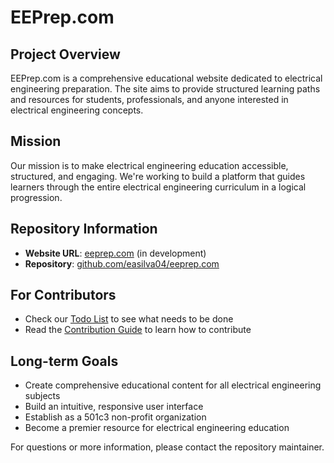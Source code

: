 # EEPrep.com

## Project Overview
EEPrep.com is a comprehensive educational website dedicated to electrical engineering preparation. The site aims to provide structured learning paths and resources for students, professionals, and anyone interested in electrical engineering concepts.

## Mission
Our mission is to make electrical engineering education accessible, structured, and engaging. We're working to build a platform that guides learners through the entire electrical engineering curriculum in a logical progression.

## Repository Information
- **Website URL**: [eeprep.com](https://eeprep.com) (in development)
- **Repository**: [github.com/easilva04/eeprep.com](https://github.com/easilva04/eeprep.com)

## For Contributors
- Check our [Todo List](/Todo.md) to see what needs to be done
- Read the [Contribution Guide](/howto.md) to learn how to contribute

## Long-term Goals
- Create comprehensive educational content for all electrical engineering subjects
- Build an intuitive, responsive user interface
- Establish as a 501c3 non-profit organization
- Become a premier resource for electrical engineering education

For questions or more information, please contact the repository maintainer.